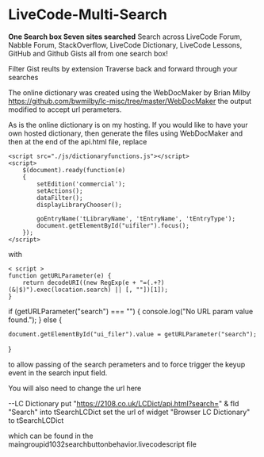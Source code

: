 # LiveCode-Multi-Search

**One Search box Seven sites searched**
Search across
LiveCode Forum, Nabble Forum, StackOverflow, LiveCode Dictionary, LiveCode Lessons, GitHub and Github Gists all from one search box!

Filter Gist reults by extension
Traverse back and forward through your searches

The online dictionary was created using the WebDocMaker by 
Brian Milby https://github.com/bwmilby/lc-misc/tree/master/WebDocMaker
the output modified to accept url perameters.

As is the online dictionary is on my hosting. If you would like to have your own hosted dictionary, then generate the files using WebDocMaker and then at the end of the api.html file, replace

 
	<script src="./js/dictionaryfunctions.js"></script>	
	<script>
		$(document).ready(function(e)
		{
			setEdition('commercial');
			setActions();
			dataFilter();
			displayLibraryChooser();
			
			goEntryName('tLibraryName', 'tEntryName', 'tEntryType');
			document.getElementById("uifiler").focus();
		});
	</script>
  
  with
  
	< script >
    function getURLParameter(e) {
        return decodeURI((new RegExp(e + "=(.+?)(&|$)").exec(location.search) || [, ""])[1]);
    }

if (getURLParameter("search") === "") {
    console.log("No URL param value found.");
} else {


    document.getElementById("ui_filer").value = getURLParameter("search");
} </script>


<script >
    $(document).ready(function() {

        setEdition('commercial');
        setActions();
        dataFilter();
        displayLibraryChooser();

        goEntryName('tLibraryName', 'tEntryName', 'tEntryType');
        document.getElementById("ui_filer").focus();
        $('#ui_filer').keyup();


    }); </script>


to allow passing of the search perameters and to force trigger the keyup event in the search input field.

You will also need to change the url here

--LC Dictionary
   put "https://2108.co.uk/LCDict/api.html?search=" & fld "Search" into tSearchLCDict
   set the url of widget "Browser LC Dictionary" to tSearchLCDict
   
which can be found in the maingroupid1032searchbuttonbehavior.livecodescript file
